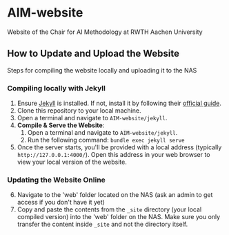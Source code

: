 # AIM-website
Website of the Chair for AI Methodology at RWTH Aachen University

## How to Update and Upload the Website

Steps for compiling the website locally and uploading it to the NAS

### Compiling locally with Jekyll
1. Ensure [Jekyll](https://jekyllrb.com) is installed. If not, install it by following their [official guide](https://jekyllrb.com/docs/installation/).
2. Clone this repository to your local machine.
3. Open a terminal and navigate to `AIM-website/jekyll`.
4. **Compile & Serve the Website**:
   1. Open a terminal and navigate to `AIM-website/jekyll`.  
   2. Run the following command: `bundle exec jekyll serve`
5. Once the server starts, you'll be provided with a local address (typically `http://127.0.0.1:4000/`). Open this address in your web browser to view your local version of the website.

### Updating the Website Online
6. Navigate to the 'web' folder located on the NAS (ask an admin to get access if you don't have it
yet)
7. Copy and paste the contents from the `_site` directory (your local compiled version) into the 'web' folder on the NAS. Make sure you only transfer the content inside `_site` and not the directory itself.
